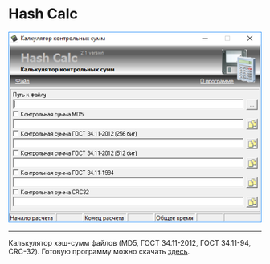 # Hash Calc
![hash_calc](hash_calc.png)
***
Калькулятор хэш-сумм файлов (MD5, ГОСТ 34.11-2012, ГОСТ 34.11-94, CRC-32).
Готовую программу можно скачать [здесь](https://yadi.sk/d/B2sC6yPx77FV1w).
